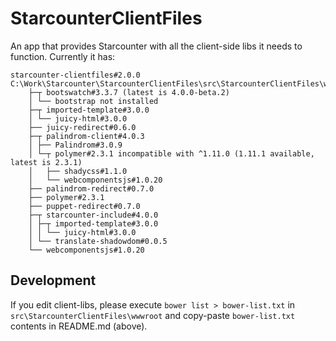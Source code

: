 # StarcounterClientFiles

An app that provides Starcounter with all the client-side libs it needs to function. Currently it has:

[//]: # (Please execute `bower list` in `src\StarcounterClientFiles\wwwroot` and list the output below)

```shell
starcounter-clientfiles#2.0.0           C:\Work\Starcounter\StarcounterClientFiles\src\StarcounterClientFiles\wwwroot
    ├─┬ bootswatch#3.3.7 (latest is 4.0.0-beta.2)
    │ └── bootstrap not installed
    ├─┬ imported-template#3.0.0
    │ └── juicy-html#3.0.0
    ├── juicy-redirect#0.6.0
    ├─┬ palindrom-client#4.0.3
    │ ├── Palindrom#3.0.9
    │ └─┬ polymer#2.3.1 incompatible with ^1.11.0 (1.11.1 available, latest is 2.3.1)
    │   ├── shadycss#1.1.0
    │   └── webcomponentsjs#1.0.20
    ├── palindrom-redirect#0.7.0
    ├── polymer#2.3.1
    ├── puppet-redirect#0.7.0
    ├─┬ starcounter-include#4.0.0
    │ ├─┬ imported-template#3.0.0
    │ │ └── juicy-html#3.0.0
    │ └── translate-shadowdom#0.0.5
    └── webcomponentsjs#1.0.20
```

## Development

If you edit client-libs, please execute `bower list > bower-list.txt` in `src\StarcounterClientFiles\wwwroot` and copy-paste `bower-list.txt` contents in README.md (above).